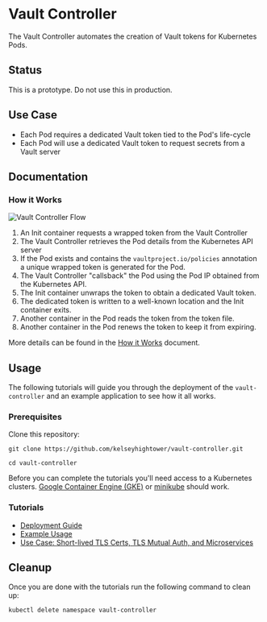 # Vault Controller

The Vault Controller automates the creation of Vault tokens for Kubernetes Pods.

## Status

This is a prototype. Do not use this in production.

## Use Case

* Each Pod requires a dedicated Vault token tied to the Pod's life-cycle
* Each Pod will use a dedicated Vault token to request secrets from a Vault server

## Documentation

### How it Works

![Vault Controller Flow](https://github.com/kelseyhightower/images/vault-controller-flow.png)

1. An Init container requests a wrapped token from the Vault Controller
2. The Vault Controller retrieves the Pod details from the Kubernetes API server
3. If the Pod exists and contains the `vaultproject.io/policies` annotation a unique wrapped token is generated for the Pod.
4. The Vault Controller "callsback" the Pod using the Pod IP obtained from the Kubernetes API.
5. The Init container unwraps the token to obtain a dedicated Vault token.
6. The dedicated token is written to a well-known location and the Init container exits.
7. Another container in the Pod reads the token from the token file.
8. Another container in the Pod renews the token to keep it from expiring.

More details can be found in the [How it Works](docs/how-it-works.md) document.

## Usage

The following tutorials will guide you through the deployment of the `vault-controller` and an example application to see how it all works.

### Prerequisites

Clone this repository:

```
git clone https://github.com/kelseyhightower/vault-controller.git
```

```
cd vault-controller
```

Before you can complete the tutorials you'll need access to a Kubernetes clusters. [Google Container Engine (GKE)](https://cloud.google.com/container-engine/) or [minikube](https://github.com/kubernetes/minikube) should work.

### Tutorials

* [Deployment Guide](docs/deployment-guide.md)
* [Example Usage](docs/example-usage.md)
* [Use Case: Short-lived TLS Certs, TLS Mutual Auth, and Microservices](docs/microservice-tutorial.md)

## Cleanup

Once you are done with the tutorials run the following command to clean up:

```
kubectl delete namespace vault-controller
```
